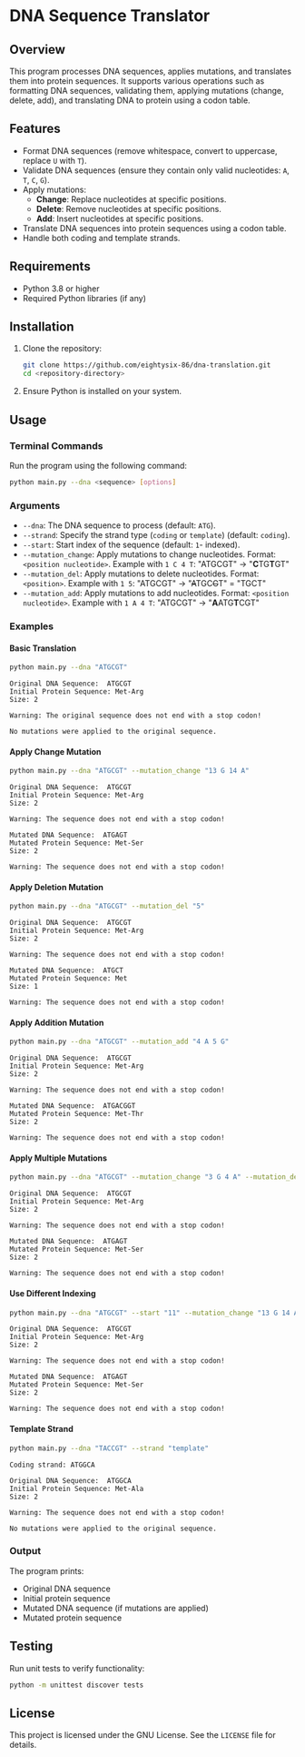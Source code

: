 # DNA Sequence Translator

## Overview
This program processes DNA sequences, applies mutations, and translates them into protein sequences. It supports various operations such as formatting DNA sequences, validating them, applying mutations (change, delete, add), and translating DNA to protein using a codon table.

## Features
- Format DNA sequences (remove whitespace, convert to uppercase, replace `U` with `T`).
- Validate DNA sequences (ensure they contain only valid nucleotides: `A`, `T`, `C`, `G`).
- Apply mutations:
  - **Change**: Replace nucleotides at specific positions.
  - **Delete**: Remove nucleotides at specific positions.
  - **Add**: Insert nucleotides at specific positions.
- Translate DNA sequences into protein sequences using a codon table.
- Handle both coding and template strands.

## Requirements
- Python 3.8 or higher
- Required Python libraries (if any)

## Installation
1. Clone the repository:
   ```bash
   git clone https://github.com/eightysix-86/dna-translation.git
   cd <repository-directory>

2. Ensure Python is installed on your system.

## Usage
### Terminal Commands
Run the program using the following command:

```bash
python main.py --dna <sequence> [options]
```

### Arguments
- `--dna`: The DNA sequence to process (default: `ATG`).
- `--strand`: Specify the strand type (`coding` or `template`) (default: `coding`).
- `--start`: Start index of the sequence (default: `1`- indexed).
- `--mutation_change`: Apply mutations to change nucleotides. Format: `<position nucleotide>`. Example with `1 C 4 T`:
"ATGCGT" -> "**C**TG**T**GT"
- `--mutation_del`: Apply mutations to delete nucleotides. Format: `<position>`. Example with `1 5`:
"ATGCGT" -> "~~A~~TGC~~G~~T" = "TGCT"
- `--mutation_add`: Apply mutations to add nucleotides. Format: `<position nucleotide>`. Example with `1 A 4 T`:
"ATGCGT" -> "**A**ATG**T**CGT"

### Examples
#### Basic Translation
```bash
python main.py --dna "ATGCGT"
```
```
Original DNA Sequence:  ATGCGT
Initial Protein Sequence: Met-Arg
Size: 2

Warning: The original sequence does not end with a stop codon!

No mutations were applied to the original sequence.
```

#### Apply Change Mutation
```bash
python main.py --dna "ATGCGT" --mutation_change "13 G 14 A"
```
```
Original DNA Sequence:  ATGCGT
Initial Protein Sequence: Met-Arg
Size: 2

Warning: The sequence does not end with a stop codon!

Mutated DNA Sequence:  ATGAGT
Mutated Protein Sequence: Met-Ser
Size: 2

Warning: The sequence does not end with a stop codon!
```

#### Apply Deletion Mutation
```bash
python main.py --dna "ATGCGT" --mutation_del "5"
```
```
Original DNA Sequence:  ATGCGT
Initial Protein Sequence: Met-Arg
Size: 2

Warning: The sequence does not end with a stop codon!

Mutated DNA Sequence:  ATGCT
Mutated Protein Sequence: Met
Size: 1

Warning: The sequence does not end with a stop codon!   
```

#### Apply Addition Mutation
```bash
python main.py --dna "ATGCGT" --mutation_add "4 A 5 G"
```
```
Original DNA Sequence:  ATGCGT
Initial Protein Sequence: Met-Arg
Size: 2

Warning: The sequence does not end with a stop codon!

Mutated DNA Sequence:  ATGACGGT
Mutated Protein Sequence: Met-Thr
Size: 2

Warning: The sequence does not end with a stop codon!
```

#### Apply Multiple Mutations
```bash
python main.py --dna "ATGCGT" --mutation_change "3 G 4 A" --mutation_del "5" --mutation_add "5 G"
```
```
Original DNA Sequence:  ATGCGT
Initial Protein Sequence: Met-Arg
Size: 2

Warning: The sequence does not end with a stop codon!

Mutated DNA Sequence:  ATGAGT
Mutated Protein Sequence: Met-Ser
Size: 2

Warning: The sequence does not end with a stop codon!
```

#### Use Different Indexing
```bash
python main.py --dna "ATGCGT" --start "11" --mutation_change "13 G 14 A"
```
```
Original DNA Sequence:  ATGCGT
Initial Protein Sequence: Met-Arg
Size: 2

Warning: The sequence does not end with a stop codon!

Mutated DNA Sequence:  ATGAGT
Mutated Protein Sequence: Met-Ser
Size: 2

Warning: The sequence does not end with a stop codon!
```

#### Template Strand
```bash
python main.py --dna "TACCGT" --strand "template"
```
```
Coding strand: ATGGCA

Original DNA Sequence:  ATGGCA
Initial Protein Sequence: Met-Ala
Size: 2

Warning: The sequence does not end with a stop codon!

No mutations were applied to the original sequence.
```

### Output
The program prints:
- Original DNA sequence
- Initial protein sequence
- Mutated DNA sequence (if mutations are applied)
- Mutated protein sequence

## Testing
Run unit tests to verify functionality:
```bash
python -m unittest discover tests
```

## License
This project is licensed under the GNU License. See the `LICENSE` file for details.

